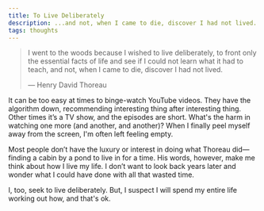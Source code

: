```yaml
---
title: To Live Deliberately
description: ...and not, when I came to die, discover I had not lived. 
tags: thoughts
---
```


> I went to the woods because I wished to live deliberately, to front only the essential facts of life and see if I could not learn what it had to teach, and not, when I came to die, discover I had not lived.
>
> — Henry David Thoreau

It can be too easy at times to binge-watch YouTube videos. They have the algorithm down, recommending interesting thing after interesting thing. Other times it’s a TV show, and the episodes are short. What's the harm in watching one more (and another, and another)? When I finally peel myself away from the screen, I'm often left feeling empty.

Most people don’t have the luxury or interest in doing what Thoreau did—finding a cabin by a pond to live in for a time. His words, however, make me think about how I live my life. I don’t want to look back years later and wonder what I could have done with all that wasted time. 

I, too, seek to live deliberately. But, I suspect I will spend my entire life working out how, and that's ok. 